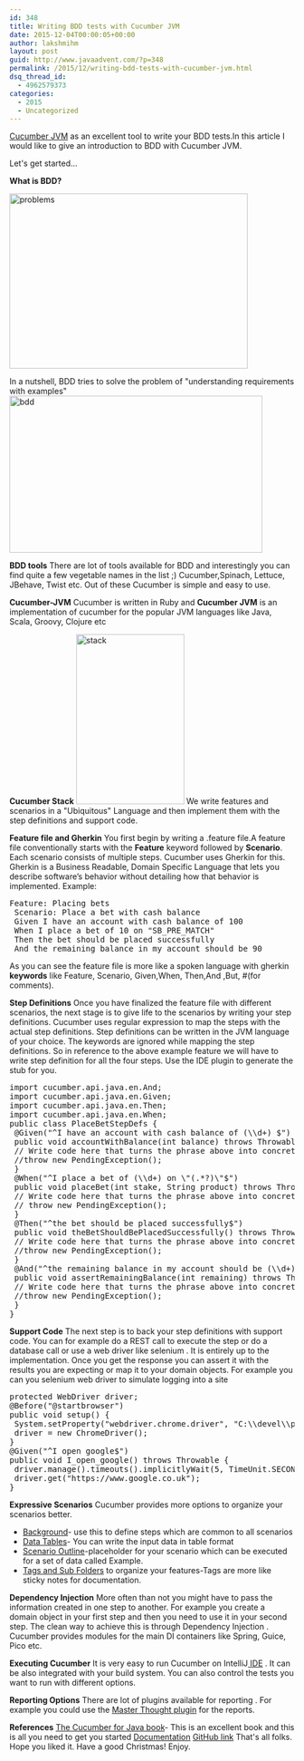 ```yaml
---
id: 348
title: Writing BDD tests with Cucumber JVM
date: 2015-12-04T00:00:05+00:00
author: lakshmihm
layout: post
guid: http://www.javaadvent.com/?p=348
permalink: /2015/12/writing-bdd-tests-with-cucumber-jvm.html
dsq_thread_id:
  - 4962579373
categories:
  - 2015
  - Uncategorized
---
```

<a href="https://cucumber.io/docs/reference/jvm">Cucumber JVM</a> as an excellent tool to write your BDD tests.In this article I would like to give an introduction to BDD with Cucumber JVM.

Let's get started...

<strong>What is BDD? </strong>

<a href="http://www.javaadvent.com/content/uploads/2015/12/problems.png"><img class="alignnone wp-image-350" src="http://www.javaadvent.com/content/uploads/2015/12/problems-300x220.png" alt="problems" width="421" height="309" /></a>

In a nutshell, BDD tries to solve the problem of "understanding requirements with examples"
<img class="alignnone wp-image-349" src="http://www.javaadvent.com/content/uploads/2015/12/bdd-300x186.png" alt="bdd" width="447" height="277" />

<strong>BDD tools</strong>
There are lot of tools available for BDD and interestingly you can find quite a few vegetable names in the list ;) Cucumber,Spinach, Lettuce, JBehave, Twist etc. Out of these Cucumber is simple and easy to use.

<strong>Cucumber-JVM</strong>
Cucumber is written in Ruby and <strong>Cucumber JVM</strong> is an implementation of cucumber for the popular JVM languages like Java, Scala, Groovy, Clojure etc

<strong>Cucumber Stack</strong>
<a href="http://www.javaadvent.com/content/uploads/2015/12/stack.png"><img class="alignnone size-medium wp-image-353" src="http://www.javaadvent.com/content/uploads/2015/12/stack-191x300.png" alt="stack" width="191" height="300" /></a>
We write features and scenarios in a "Ubiquitous" Language and then implement them with the step definitions and support code.

<strong>Feature file and Gherkin</strong>
You first begin by writing a .feature file.A feature file conventionally starts with the <strong>Feature</strong> keyword followed by <strong>Scenario</strong>. Each scenario consists of multiple steps. Cucumber uses Gherkin for this. Gherkin is a Business Readable, Domain Specific Language that lets you describe software’s behavior without detailing how that behavior is implemented.
Example:
<pre>Feature: Placing bets	 	 
 Scenario: Place a bet with cash balance	 	 
 Given I have an account with cash balance of 100	 	 
 When I place a bet of 10 on "SB_PRE_MATCH"	 	 
 Then the bet should be placed successfully	 	 
 And the remaining balance in my account should be 90</pre>
As you can see the feature file is more like a spoken language with gherkin <strong>keywords</strong> like Feature, Scenario, Given,When, Then,And ,But, #(for comments).

<strong>Step Definitions</strong>
Once you have finalized the feature file with different scenarios, the next stage is to give life to the scenarios by writing your step definitions. Cucumber uses regular expression to map the steps with the actual step definitions. Step definitions can be written in the JVM language of your choice. The keywords are ignored while mapping the step definitions.
So in reference to the above example feature we will have to write step definition for all the four steps. Use the IDE plugin to generate the stub for you.
<pre>import cucumber.api.java.en.And;	 	 
import cucumber.api.java.en.Given;	 	 
import cucumber.api.java.en.Then;	 	 
import cucumber.api.java.en.When;	 	 
public class PlaceBetStepDefs {	 	 
 @Given("^I have an account with cash balance of (\\d+) $")	 	 
 public void accountWithBalance(int balance) throws Throwable {	 	 
 // Write code here that turns the phrase above into concrete actions	 	 
 //throw new PendingException();	 	 
 }	 	 
 @When("^I place a bet of (\\d+) on \"(.*?)\"$")	 	 
 public void placeBet(int stake, String product) throws Throwable {	 	 
 // Write code here that turns the phrase above into concrete actions	 	 
 // throw new PendingException();	 	 
 }	 	 
 @Then("^the bet should be placed successfully$")	 	 
 public void theBetShouldBePlacedSuccessfully() throws Throwable {	 	 
 // Write code here that turns the phrase above into concrete actions	 	 
 //throw new PendingException();	 	 
 }	 	 
 @And("^the remaining balance in my account should be (\\d+)$")	 	 
 public void assertRemainingBalance(int remaining) throws Throwable {	 	 
 // Write code here that turns the phrase above into concrete actions	 	 
 //throw new PendingException();	 	 
 }	 	 
}</pre>
<strong>Support Code</strong>
The next step is to back your step definitions with support code. You can for example do a REST call to execute the step or do a database call or use a web driver like selenium . It is entirely up to the implementation. Once you get the response you can assert it with the results you are expecting or map it to your domain objects.
For example you can you selenium web driver to simulate logging into a site
<pre>protected WebDriver driver;	 	 
@Before("@startbrowser")	 	 
public void setup() {	 	 
 System.setProperty("webdriver.chrome.driver", "C:\\devel\\projects\\cucumberworkshop\\chromedriver.exe");	 	
 driver = new ChromeDriver();	 	 
}	 	 
@Given("^I open google$")	 	 
public void I_open_google() throws Throwable {	 	 
 driver.manage().timeouts().implicitlyWait(5, TimeUnit.SECONDS);	 	 
 driver.get("https://www.google.co.uk");	 	 
}</pre>
<strong>Expressive Scenarios</strong>
Cucumber provides more options to organize your scenarios better.
<ul>
	<li><a href="https://github.com/cucumber/cucumber/wiki/Background">Background</a>- use this to define steps which are common to all scenarios</li>
	<li><a href="http://cucumber.github.io/api/cucumber/jvm/javadoc/cucumber/api/DataTable.html">Data Tables</a>- You can write the input data in table format</li>
	<li><a href="https://github.com/cucumber/cucumber/wiki/Scenario-Outlines">Scenario Outline</a>-placeholder for your scenario which can be executed for a set of data called Example.</li>
	<li><a href="https://github.com/cucumber/cucumber/wiki/Tags">Tags and Sub Folders</a> to organize your features-Tags are more like sticky notes for documentation.</li>
</ul>
<strong>Dependency Injection</strong>
More often than not you might have to pass the information created in one step to another. For example you create a domain object in your first step and then you need to use it in your second step. The clean way to achieve this is through Dependency Injection . Cucumber provides modules for the main DI containers like Spring, Guice, Pico etc.

<strong>Executing Cucumber</strong>
It is very easy to run Cucumber on IntelliJ<a href="https://www.jetbrains.com/idea/help/enabling-cucumber-support-in-project.html"> IDE</a> . It can be also integrated with your build system. You can also control the tests you want to run with different options.

<strong>Reporting Options</strong>
There are lot of plugins available for reporting . For example you could use the <a href="https://github.com/damianszczepanik/cucumber-reporting">Master Thought plugin</a> for the reports.

<strong>References</strong>
<a href="https://pragprog.com/book/srjcuc/the-cucumber-for-java-book">The Cucumber for Java book</a>- This is an excellent book and this is all you need to get you started
<a href="https://cucumber.io/docs/reference/jvm#java">Documentation</a>
<a href="https://github.com/cucumber/cucumber-jvm">GitHub link</a>
That's all folks. Hope you liked it. Have a good Christmas! Enjoy.